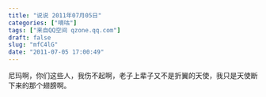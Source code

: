 ```yaml
---
title: "说说 2011年07月05日"
categories: ["嘀咕"]
tags: ["来自QQ空间 qzone.qq.com"]
draft: false
slug: "mfC4lG"
date: "2011-07-05 17:00:49"
---
```


尼玛啊，你们这些人，我伤不起啊，老子上辈子又不是折翼的天使，我只是天使断下来的那个翅膀啊。
